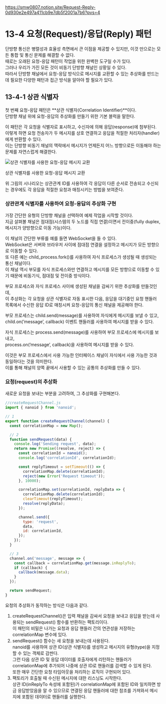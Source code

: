 https://smw0807.notion.site/Request-Reply-0d930e2e497a411cb9e7db5f2001a7b6?pvs=4

# 13-4 요청(Request)/응답(Reply) 패턴

단방향 통신은 병렬성과 효율성 측면에서 큰 이점을 제공할 수 있지만, 이것 만으로는 모든 통합 및 통신 문제를 해결할 수 없다.  
때로는 오래된 요청-응답 패턴이 작업을 위한 완벽한 도구일 수가 있다.  
그러나 우리가 가진 모든 것이 비동기 단방향 채널인 상황일 수 있다.  
따라서 단방향 채널에서 요청-응답 방식으로 메시지를 교환할 수 있는 추상화를 만드는데 필요한 다양한 패턴과 접근 방식을 알아야 할 필요가 있다.

## 13-4-1 상관 식별자

첫 번째 요청-응답 패턴은 **상관 식별자(Correlation Identifier)**이다.  
단방향 채널 위에 요청-응답의 추상화를 만들기 위한 기본 블럭을 말한다.

이 패턴은 각 요청을 식별자로 표시하고, 수신자에 의해 응답(response)에 첨부된다.  
이렇게 하면 요청 전송자가 두 메시지를 상호 연결하고 응답을 적절한 처리자(handler)에게 반환할 수 있다.  
이는 단방향 비동기 채널의 맥락에서 메시지가 언제든지 어느 방향으로든 이동해야 하는 문제를 자연스럽게 해결한다.

![상관 식별자를 사용한 요청-응답 메시지 교환](https://prod-files-secure.s3.us-west-2.amazonaws.com/bc261f43-de91-483d-8946-ac5a65106576/7e813547-0b97-44ef-99fb-d06ea9e2d3fb/Untitled.png)

상관 식별자를 사용한 요청-응답 메시지 교환

위 그림의 시나리오는 상관관계 ID를 사용하여 각 응답이 다른 순서로 전송되고 수신되는 경우에도 각 응답을 적절한 요청과 매칭시키는 방법을 보여준다.

### 상관관계 식별자를 사용하여 요청-응답의 추상화 구현

가장 간단한 유형의 단방향 채널을 선택하여 예제 작업을 시작할 것이다.  
지금 살펴볼 채널은 점대점(시스템의 두 노드를 직접 연결)이면서 전이중(fully duplex, 메시지가 양방향으로 이동 가능)이다.

이 채널의 간단한 부류를 예를 들면 WebSocket을 들 수 있다.  
WebSocket은 서버와 브라우저 사이에 점대점 연결을 설정하고 메시지가 모든 방향으로 이동할 수 있다.  
또 다른 예는 child_process.fork()를 사용하여 자식 프로세스가 생성될 때 생성되는 통신 채널이다.  
이 채널 역시 부모를 자식 프로세스와만 연결하고 메시지를 모든 방향으로 이동할 수 있기 때문에 비동기식, 점대점 및 전이중 방식이다.

부모 프로세스와 자식 프로세스 사이에 생성된 채널을 감싸기 위한 추상화를 만들것인데,  
이 추상화는 각 요청을 상관 식별자로 자동 표시한 다음, 응답을 대기중인 요청 핸들러 목록에서 수신한 응답 ID로 매칭시켜 요청-응답의 통신 채널을 제공해야 한다.

부모 프로세스는 child.send(message)를 사용하여 자식에게 메시지를 보낼 수 있고,  
child.on(’message’, callback) 이벤트 핸들러를 사용하여 메시지를 받을 수 있다.

자식 프로세스는 process.send(message)를 사용하여 부모 프로세스에 메시지를 보내고,  
process.on(’message’, callback)을 사용하여 메시지를 받을 수 있다.

이것은 부모 프로세스에서 사용 가능한 인터페이스 채널이 자식에서 사용 가능한 것과 동일하다는 것을 의미한다.  
이를 통해 채널의 양쪽 끝에서 사용할 수 있는 공통의 추상화를 만들 수 있다.

### 요청(request)의 추상화

새로운 요청을 보내는 부분을 고려하여, 그 추상화를 구현해본다.

```jsx
//createRequestChannel.js
import { nanoid } from 'nanoid';

// 1
export function createRequestChannel(channel) {
  const correlationMap = new Map();

  // 2
  function sendRequest(data) {
    console.log('Sending request', data);
    return new Promise((resolve, reject) => {
      const correlationId = nanoid();
      console.log('correlationId', correlationId);

      const replyTimeout = setTimeout(() => {
        correlationMap.delete(correlationId);
        reject(new Error('Request timeout'));
      }, 10000);

      correlationMap.set(correlationId, replyData => {
        correlationMap.delete(correlationId);
        clearTimeout(replyTimeout);
        resolve(replyData);
      });

      channel.send({
        type: 'request',
        data,
        id: correlationId,
      });
    });
  }

  // 3
  channel.on('message', message => {
    const callback = correlationMap.get(message.inReplyTo);
    if (callback) {
      callback(message.data);
    }
  });

  return sendRequest;
}
```

요청의 추상화가 동작하는 방식은 다음과 같다.

1. createRequestChannel()은 입력 채널을 감싸서 요청을 보내고 응답을 받는데 사용되는 sendRequest() 함수를 반환하는 팩토리이다.  
   이 패턴의 비밀은 나가는 요청과 응답 핸들러 간의 연관성을 저장하는 correlationMap 변수에 있다.
2. sendRequest() 함수는 새 요청을 보내는데 사용된다.  
   nanoid를 사용하여 상관 ID(상관 식별자)를 생성하고 메시지의 유형(type)을 지정할 수 있는 객체로 감싼다.  
   그런 다음 상관 ID 및 응답 데이터를 호출자에게 리턴하는 핸들러가 correlationMap에 추가되어 나중에 상관 ID로 핸들러를 검색할 수 있게 된다.  
   또한 매우 간단한 요청 타임아웃을 처리하는 로직이 구현되어 있다.
3. 팩토리가 호출될 때 수신된 메시지에 대한 리스닝도 시작한다.  
   상관 ID(inReplyTo 속성에 포함된)가 correlationMap에 포함된 ID와 일치하면 방금 응답받았음을 알 수 있으므로 연결된 응답 핸들러에 대한 참조를 가져와서 메시지에 포함된 데이터로 핸들러를 실행한다.
